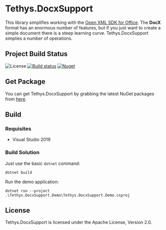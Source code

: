 # Tethys.DocxSupport

This library simplifies working with the [Open XML SDK for Office](https://docs.microsoft.com/en-us/office/open-xml/open-xml-sdk?redirectedfrom=MSDN).
The **DocX** format has an enormous number of features, but if you just want to create a simple document
there is a steep learning curve. Tethys.DocxSupport simplies a number of operations.

## Project Build Status
![License](https://img.shields.io/badge/license-Apache--2.0-blue.svg)
[![Build status](https://ci.appveyor.com/api/projects/status/yqtxri7l6td84nxm?svg=true)](https://ci.appveyor.com/project/tngraf/tethys-docxsupport)
[![Nuget](https://img.shields.io/badge/nuget-1.0.0-brightgreen.svg)](https://www.nuget.org/packages/Tethys.DocxSupport/1.0.0)

## Get Package

You can get Tethys.DocxSupport by grabbing the latest NuGet packages from [here](https://www.nuget.org/packages/Tethys.DocxSupport/1.0.0).


## Build

### Requisites

* Visual Studio 2019

### Build Solution

Just use the basic `dotnet` command:
```
dotnet build
```

Run the demo application:
```
dotnet run --project .\Tethys.DocxSupport.Demo\Tethys.DocxSupport.Demo.csproj
```

## License

Tethys.DocxSupport is licensed under the Apache License, Version 2.0.
